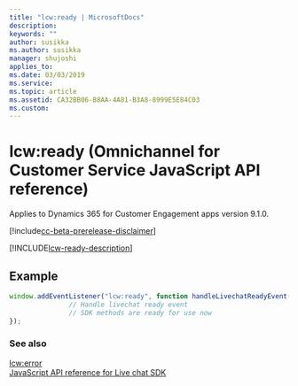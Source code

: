 ```yaml
---
title: "lcw:ready | MicrosoftDocs"
description: 
keywords: ""
author: susikka
ms.author: susikka
manager: shujoshi
applies_to: 
ms.date: 03/03/2019
ms.service: 
ms.topic: article
ms.assetid: CA32BB06-B8AA-4A81-B3A8-8999E5E84C03
ms.custom: 
---
```

# lcw:ready (Omnichannel for Customer Service JavaScript API reference)

Applies to Dynamics 365 for Customer Engagement apps version 9.1.0.

[!include[cc-beta-prerelease-disclaimer](../../../../includes/cc-beta-prerelease-disclaimer.md)]

[!INCLUDE[lcw-ready-description](../includes/lcw-ready-description.md)]

## Example

```JavaScript
window.addEventListener("lcw:ready", function handleLivechatReadyEvent(){
               // Handle livechat ready event
               // SDK methods are ready for use now
});

```
### See also

[lcw:error](lcw-error.md)<br />
[JavaScript API reference for Live chat SDK](../../omni-channel-reference.md)